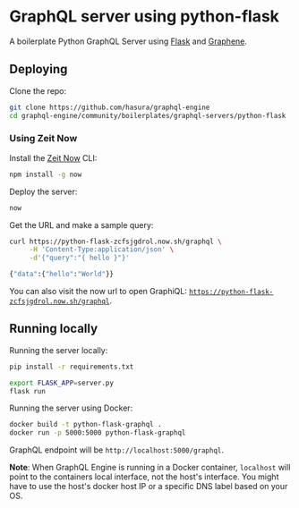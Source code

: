 # GraphQL server using python-flask

A boilerplate Python GraphQL Server using
[Flask](https://github.com/graphql-python/flask-graphql) and
[Graphene](https://github.com/graphql-python/graphene).

## Deploying

Clone the repo:

```bash
git clone https://github.com/hasura/graphql-engine
cd graphql-engine/community/boilerplates/graphql-servers/python-flask
```

### Using Zeit Now

Install the [Zeit Now](https://zeit.co/now) CLI:

```bash
npm install -g now
```

Deploy the server:
```bash
now
```

Get the URL and make a sample query:
```bash
curl https://python-flask-zcfsjgdrol.now.sh/graphql \
     -H 'Content-Type:application/json' \
     -d'{"query":"{ hello }"}'

{"data":{"hello":"World"}}
```

You can also visit the now url to open GraphiQL:
[`https://python-flask-zcfsjgdrol.now.sh/graphql`](https://python-flask-zcfsjgdrol.now.sh/graphql).


## Running locally
Running the server locally:

```bash
pip install -r requirements.txt

export FLASK_APP=server.py
flask run
```

Running the server using Docker:

```bash
docker build -t python-flask-graphql .
docker run -p 5000:5000 python-flask-graphql
```

GraphQL endpoint will be `http://localhost:5000/graphql`.

**Note**: When GraphQL Engine is running in a Docker container, `localhost` will
point to the containers local interface, not the host's interface. You might
have to use the host's docker host IP or a specific DNS label based on your OS.
